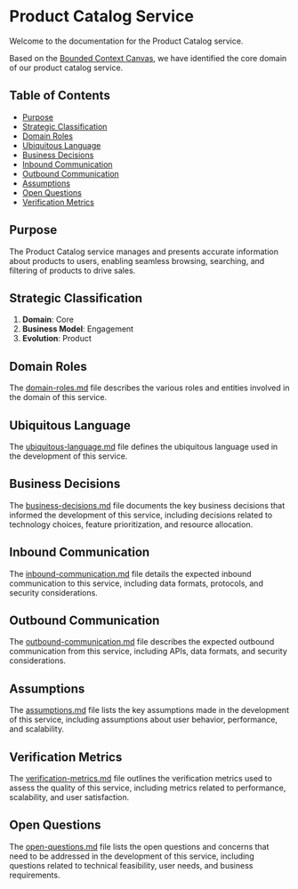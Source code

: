 # Product Catalog Service

Welcome to the documentation for the Product Catalog service.

Based on the [Bounded Context Canvas](https://github.com/ddd-crew/bounded-context-canvas), we have identified the core domain of our product catalog service.

## Table of Contents

- [Purpose](#purpose)
- [Strategic Classification](#strategic-classification)
- [Domain Roles](#domain-roles)
- [Ubiquitous Language](#ubiquitous-language)
- [Business Decisions](#business-decisions)
- [Inbound Communication](#inbound-communication)
- [Outbound Communication](#outbound-communication)
- [Assumptions](#assumptions)
- [Open Questions](#open-questions)
- [Verification Metrics](#verification-metrics)

## Purpose

The Product Catalog service manages and presents accurate information about products to users, enabling seamless browsing, searching, and filtering of products to drive sales.

## Strategic Classification

1. **Domain**: Core
2. **Business Model**: Engagement
3. **Evolution**: Product

## Domain Roles

The [domain-roles.md](./domain-roles.md) file describes the various roles and entities involved in the domain of this service.

## Ubiquitous Language

The [ubiquitous-language.md](./ubiquitous-language.md) file defines the ubiquitous language used in the development of this service.

## Business Decisions

The [business-decisions.md](./business-decisions.md) file documents the key business decisions that informed the development of this service, including decisions related to technology choices, feature prioritization, and resource allocation.

## Inbound Communication

The [inbound-communication.md](./inbound-communication.md) file details the expected inbound communication to this service, including data formats, protocols, and security considerations.

## Outbound Communication

The [outbound-communication.md](./outbound-communication.md) file describes the expected outbound communication from this service, including APIs, data formats, and security considerations.

## Assumptions

The [assumptions.md](./assumptions.md) file lists the key assumptions made in the development of this service, including assumptions about user behavior, performance, and scalability.

## Verification Metrics

The [verification-metrics.md](./verification-metrics.md) file outlines the verification metrics used to assess the quality of this service, including metrics related to performance, scalability, and user satisfaction.

## Open Questions

The [open-questions.md](./open-questions.md) file lists the open questions and concerns that need to be addressed in the development of this service, including questions related to technical feasibility, user needs, and business requirements.

##
